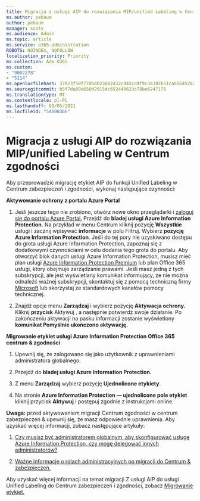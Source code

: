 ```yaml
---
title: Migracja z usługi AIP do rozwiązania MIP/unified Labeling w Centrum zgodności
ms.author: pebaum
author: pebaum
manager: scotv
ms.audience: Admin
ms.topic: article
ms.service: o365-administration
ROBOTS: NOINDEX, NOFOLLOW
localization_priority: Priority
ms.collection: Adm_O365
ms.custom:
- "9002278"
- "5114"
ms.openlocfilehash: 378c3f58f77db8b23682432c942cd4f9c3a392651ca6564528a635724ad66a25
ms.sourcegitcommit: b5f7da89a650d2915dc652449623c78be6247175
ms.translationtype: MT
ms.contentlocale: pl-PL
ms.lasthandoff: 08/05/2021
ms.locfileid: "54000366"
---
```

# <a name="migration-from-aip-to-mipunified-labeling-in-the-compliance-center"></a>Migracja z usługi AIP do rozwiązania MIP/unified Labeling w Centrum zgodności

Aby przeprowadzić migrację etykiet AIP do funkcji Unified Labeling w Centrum zabezpieczeń i zgodności, wykonaj następujące czynności:

**Aktywowanie ochrony z portalu Azure Portal**

1. Jeśli jeszcze tego nie zrobiono, otwórz nowe okno przeglądarki i [zaloguj się do portalu Azure Portal.](https://docs.microsoft.com/azure/information-protection/deploy-use/configure-policy#signing-in-to-the-azure-portal) Przejdź do **bladej usługi Azure Information Protection.** Na przykład w menu Centrum kliknij pozycję **Wszystkie** usługi i zacznij wpisywać **informacje** w polu Filtruj. Wybierz **pozycję Azure Information Protection**. Jeśli do tej pory nie uzyskiwano dostępu do grota usługi Azure Information Protection, zapoznaj się z dodatkowymi czynnościami w celu dodania tego grota do portalu. [](https://docs.microsoft.com/azure/information-protection/deploy-use/configure-policy#to-access-the-azure-information-protection-blade-for-the-first-time) Aby otworzyć blok danych usługi Azure Information Protection, musisz mieć plan usługi [Azure Information Protection Premium](https://www.microsoft.com/cloud-platform/azure-information-protection-pricing) lub plan Office 365 usługi, który obejmuje zarządzanie prawami. Jeśli masz jedną z tych subskrypcji, ale jest wyświetlany komunikat informujący, że nie można odnaleźć ważnej subskrypcji, skontaktuj się z pomocą techniczną firmy [Microsoft](https://docs.microsoft.com/azure/information-protection/get-started/information-support#to-contact-microsoft-support) lub skorzystaj ze standardowych kanałów pomocy technicznej.

2. Znajdź opcje menu **Zarządzaj** i wybierz pozycję **Aktywacja ochrony.** Kliknij **przycisk** Aktywuj , a następnie potwierdź swoje działanie. Po zakończeniu aktywacji na pasku informacji zostanie wyświetlony **komunikat Pomyślnie ukończono aktywację.**

**Migrowanie etykiet usługi Azure Information Protection Office 365 centrum & zgodności**

1. Upewnij się, że zalogowano się jako użytkownik z uprawnieniami administratora globalnego.

2. Przejdź do **bladej usługi Azure Information Protection.**

3. Z menu **Zarządzaj** wybierz pozycję **Ujednolicone etykiety**.

4. Na stronie **Azure Information Protection — ujednolicone pole etykiet** kliknij przycisk **Aktywuj** i postępuj zgodnie z instrukcjami online.

**Uwaga:** przed aktywowaniem migracji Centrum zgodności w centrum zabezpieczeń & upewnij się, że masz odpowiednie uprawnienia. Aby uzyskać więcej informacji, zobacz następujące artykuły:

1. [Czy musisz być administratorem globalnym, aby skonfigurować usługę Azure Information Protection, czy mogę delegować innych administratorów?](https://docs.microsoft.com/azure/information-protection/faqs#do-you-need-to-be-a-global-admin-to-configure-azure-information-protection-or-can-i-delegate-to-other-administrators)

2. [Ważne informacje o rolach administracyjnych po migracji do Centrum & zabezpieczeń.](https://docs.microsoft.com/azure/information-protection/configure-policy-migrate-labels#important-information-about-administrative-roles)

Aby uzyskać więcej informacji na temat migracji Z usługi AIP do usługi Unified Labeling do Centrum zabezpieczeń i zgodności, zobacz [Migrowanie etykiet.](https://docs.microsoft.com/azure/information-protection/configure-policy-migrate-labels)
